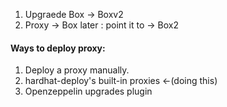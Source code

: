 1. Upgraede Box -> Boxv2
2. Proxy -> Box
    later : point it to -> Box2


#### Ways to deploy proxy:
1. Deploy a proxy manually.
2. hardhat-deploy's built-in proxies <-(doing this)
3. Openzeppelin upgrades plugin